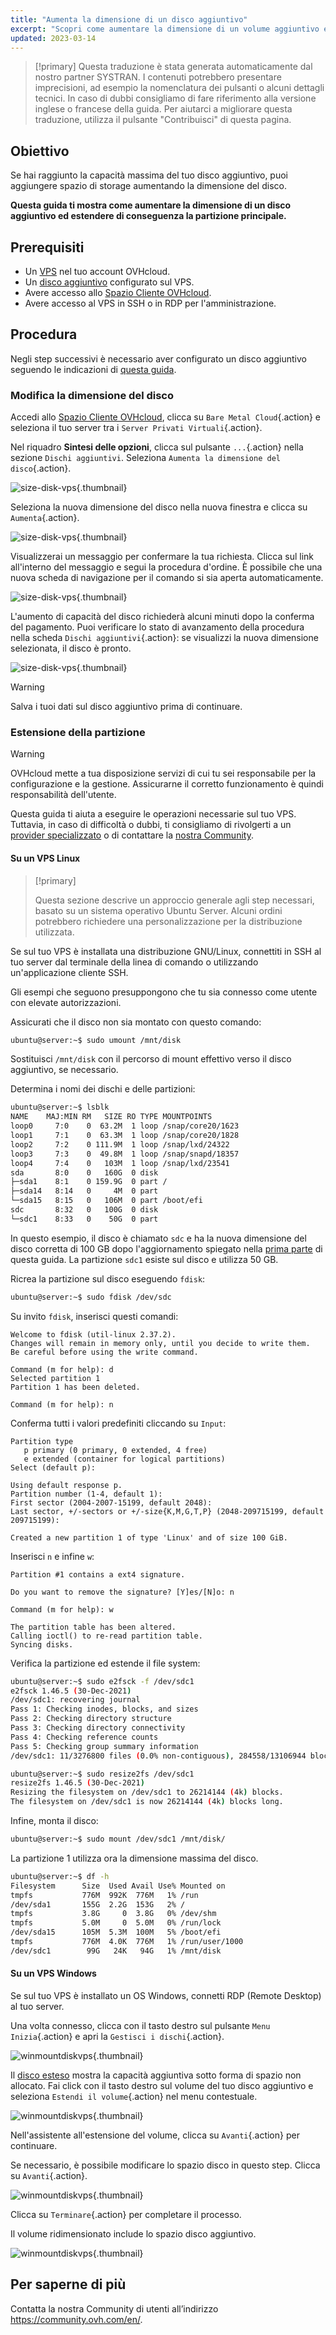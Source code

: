 ```yaml
---
title: "Aumenta la dimensione di un disco aggiuntivo"
excerpt: "Scopri come aumentare la dimensione di un volume aggiuntivo e aumentare la sua partizione principale"
updated: 2023-03-14
---
```


> [!primary]
> Questa traduzione è stata generata automaticamente dal nostro partner SYSTRAN. I contenuti potrebbero presentare imprecisioni, ad esempio la nomenclatura dei pulsanti o alcuni dettagli tecnici. In caso di dubbi consigliamo di fare riferimento alla versione inglese o francese della guida. Per aiutarci a migliorare questa traduzione, utilizza il pulsante "Contribuisci" di questa pagina.
>

## Obiettivo

Se hai raggiunto la capacità massima del tuo disco aggiuntivo, puoi aggiungere spazio di storage aumentando la dimensione del disco.

**Questa guida ti mostra come aumentare la dimensione di un disco aggiuntivo ed estendere di conseguenza la partizione principale.**

## Prerequisiti

- Un [VPS](https://www.ovhcloud.com/it/vps/) nel tuo account OVHcloud.
- Un [disco aggiuntivo](config_additional_disk1.) configurato sul VPS.
- Avere accesso allo [Spazio Cliente OVHcloud](https://www.ovh.com/auth/?action=gotomanager&from=https://www.ovh.it/&ovhSubsidiary=it).
- Avere accesso al VPS in SSH o in RDP per l'amministrazione.

## Procedura

Negli step successivi è necessario aver configurato un disco aggiuntivo seguendo le indicazioni di [questa guida](config_additional_disk1.).

### Modifica la dimensione del disco <a name="extend"></a>

Accedi allo [Spazio Cliente OVHcloud](https://www.ovh.com/auth/?action=gotomanager&from=https://www.ovh.it/&ovhSubsidiary=it), clicca su `Bare Metal Cloud`{.action} e seleziona il tuo server tra i `Server Privati Virtuali`{.action}.

Nel riquadro **Sintesi delle opzioni**, clicca sul pulsante `...`{.action} nella sezione `Dischi aggiuntivi`. Seleziona `Aumenta la dimensione del disco`{.action}.

![size-disk-vps](increase_disk_vps01.png){.thumbnail}

Seleziona la nuova dimensione del disco nella nuova finestra e clicca su `Aumenta`{.action}.

![size-disk-vps](increase_disk_vps02.png){.thumbnail}

Visualizzerai un messaggio per confermare la tua richiesta. Clicca sul link all'interno del messaggio e segui la procedura d'ordine. È possibile che una nuova scheda di navigazione per il comando si sia aperta automaticamente.

![size-disk-vps](increase_disk_vps03.png){.thumbnail}

L'aumento di capacità del disco richiederà alcuni minuti dopo la conferma del pagamento. Puoi verificare lo stato di avanzamento della procedura nella scheda `Dischi aggiuntivi`{.action}: se visualizzi la nuova dimensione selezionata, il disco è pronto.

![size-disk-vps](increase_disk_vps04.png){.thumbnail}

> [!warning]
>
> Salva i tuoi dati sul disco aggiuntivo prima di continuare.
>

### Estensione della partizione

> [!warning]
> OVHcloud mette a tua disposizione servizi di cui tu sei responsabile per la configurazione e la gestione. Assicurarne il corretto funzionamento è quindi responsabilità dell'utente.
>
> Questa guida ti aiuta a eseguire le operazioni necessarie sul tuo VPS. Tuttavia, in caso di difficoltà o dubbi, ti consigliamo di rivolgerti a un [provider specializzato](https://partner.ovhcloud.com/it/directory/) o di contattare la [nostra Community](https://community.ovh.com/en/).
>

#### Su un VPS Linux

> [!primary]
>
> Questa sezione descrive un approccio generale agli step necessari, basato su un sistema operativo Ubuntu Server. Alcuni ordini potrebbero richiedere una personalizzazione per la distribuzione utilizzata.
>

Se sul tuo VPS è installata una distribuzione GNU/Linux, connettiti in SSH al tuo server dal terminale della linea di comando o utilizzando un'applicazione cliente SSH.

Gli esempi che seguono presuppongono che tu sia connesso come utente con elevate autorizzazioni.

Assicurati che il disco non sia montato con questo comando:

```bash
ubuntu@server:~$ sudo umount /mnt/disk
```

Sostituisci `/mnt/disk` con il percorso di mount effettivo verso il disco aggiuntivo, se necessario.

Determina i nomi dei dischi e delle partizioni:

```bash
ubuntu@server:~$ lsblk
NAME    MAJ:MIN RM   SIZE RO TYPE MOUNTPOINTS
loop0     7:0    0  63.2M  1 loop /snap/core20/1623
loop1     7:1    0  63.3M  1 loop /snap/core20/1828
loop2     7:2    0 111.9M  1 loop /snap/lxd/24322
loop3     7:3    0  49.8M  1 loop /snap/snapd/18357
loop4     7:4    0   103M  1 loop /snap/lxd/23541
sda       8:0    0   160G  0 disk
├─sda1    8:1    0 159.9G  0 part /
├─sda14   8:14   0     4M  0 part
└─sda15   8:15   0   106M  0 part /boot/efi
sdc       8:32   0   100G  0 disk
└─sdc1    8:33   0    50G  0 part 
```

In questo esempio, il disco è chiamato `sdc` e ha la nuova dimensione del disco corretta di 100 GB dopo l'aggiornamento spiegato nella [prima parte](#extend.) di questa guida. La partizione `sdc1` esiste sul disco e utilizza 50 GB.

Ricrea la partizione sul disco eseguendo `fdisk`:

```bash
ubuntu@server:~$ sudo fdisk /dev/sdc
```

Su invito `fdisk`, inserisci questi comandi:

```console
Welcome to fdisk (util-linux 2.37.2).
Changes will remain in memory only, until you decide to write them.
Be careful before using the write command.

Command (m for help): d
Selected partition 1
Partition 1 has been deleted.

Command (m for help): n
```

Conferma tutti i valori predefiniti cliccando su `Input`:

```console
Partition type
   p primary (0 primary, 0 extended, 4 free)
   e extended (container for logical partitions)
Select (default p):

Using default response p.
Partition number (1-4, default 1):
First sector (2004-2007-15199, default 2048):
Last sector, +/-sectors or +/-size{K,M,G,T,P} (2048-209715199, default 209715199):

Created a new partition 1 of type 'Linux' and of size 100 GiB.
```

Inserisci `n` e infine `w`:

```console
Partition #1 contains a ext4 signature.

Do you want to remove the signature? [Y]es/[N]o: n

Command (m for help): w

The partition table has been altered.
Calling ioctl() to re-read partition table.
Syncing disks.
```

Verifica la partizione ed estende il file system:

```bash
ubuntu@server:~$ sudo e2fsck -f /dev/sdc1
e2fsck 1.46.5 (30-Dec-2021)
/dev/sdc1: recovering journal
Pass 1: Checking inodes, blocks, and sizes
Pass 2: Checking directory structure
Pass 3: Checking directory connectivity
Pass 4: Checking reference counts
Pass 5: Checking group summary information
/dev/sdc1: 11/3276800 files (0.0% non-contiguous), 284558/13106944 blocks
```
```bash
ubuntu@server:~$ sudo resize2fs /dev/sdc1
resize2fs 1.46.5 (30-Dec-2021)
Resizing the filesystem on /dev/sdc1 to 26214144 (4k) blocks.
The filesystem on /dev/sdc1 is now 26214144 (4k) blocks long.
```

Infine, monta il disco:

```bash
ubuntu@server:~$ sudo mount /dev/sdc1 /mnt/disk/
```

La partizione 1 utilizza ora la dimensione massima del disco.

```bash
ubuntu@server:~$ df -h
Filesystem      Size  Used Avail Use% Mounted on
tmpfs           776M  992K  776M   1% /run
/dev/sda1       155G  2.2G  153G   2% /
tmpfs           3.8G     0  3.8G   0% /dev/shm
tmpfs           5.0M     0  5.0M   0% /run/lock
/dev/sda15      105M  5.3M  100M   5% /boot/efi
tmpfs           776M  4.0K  776M   1% /run/user/1000
/dev/sdc1        99G   24K   94G   1% /mnt/disk
```

#### Su un VPS Windows

Se sul tuo VPS è installato un OS Windows, connetti RDP (Remote Desktop) al tuo server.

Una volta connesso, clicca con il tasto destro sul pulsante `Menu Inizia`{.action} e apri la `Gestisci i dischi`{.action}.

![winmountdiskvps](increase_disk_vps05.png){.thumbnail}

Il [disco esteso](#extend.) mostra la capacità aggiuntiva sotto forma di spazio non allocato. Fai click con il tasto destro sul volume del tuo disco aggiuntivo e seleziona `Estendi il volume`{.action} nel menu contestuale.

![winmountdiskvps](increase_disk_vps06.png){.thumbnail}

Nell'assistente all'estensione del volume, clicca su `Avanti`{.action} per continuare.

Se necessario, è possibile modificare lo spazio disco in questo step. Clicca su `Avanti`{.action}.

![winmountdiskvps](increase_disk_vps07.png){.thumbnail}

Clicca su `Terminare`{.action} per completare il processo.

Il volume ridimensionato include lo spazio disco aggiuntivo.

![winmountdiskvps](increase_disk_vps08.png){.thumbnail}

## Per saperne di più

Contatta la nostra Community di utenti all’indirizzo <https://community.ovh.com/en/>.
